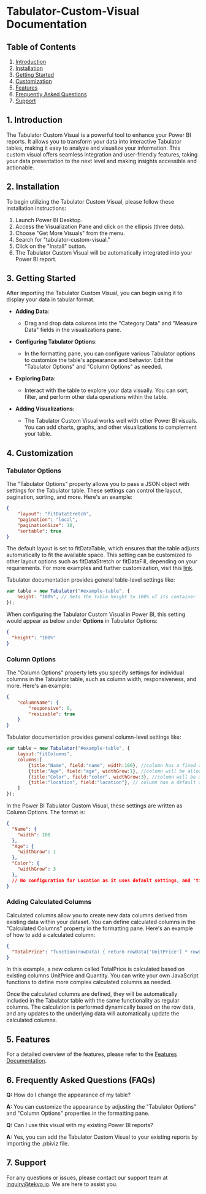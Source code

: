 # Tabulator-Custom-Visual Documentation

## Table of Contents
1. [Introduction](#1-introduction)
2. [Installation](#2-installation)
3. [Getting Started](#3-getting-started)
4. [Customization](#4-customization)
5. [Features](#5-features)
6. [Frequently Asked Questions](#6-frequently-asked-questions)
7. [Support](#7-support)

## 1. Introduction

The Tabulator Custom Visual is a powerful tool to enhance your Power BI reports. It allows you to transform your data into interactive Tabulator tables, making it easy to analyze and visualize your information. This custom visual offers seamless integration and user-friendly features, taking your data presentation to the next level and making insights accessible and actionable.

## 2. Installation

To begin utilizing the Tabulator Custom Visual, please follow these installation instructions:

1. Launch Power BI Desktop.
2. Access the Visualization Pane and click on the ellipsis (three dots).
3. Choose "Get More Visuals" from the menu.
4. Search for "tabulator-custom-visual."
5. Click on the "Install" button.
6. The Tabulator Custom Visual will be automatically integrated into your Power BI report.

## 3. Getting Started

After importing the Tabulator Custom Visual, you can begin using it to display your data in tabular format.

- **Adding Data**:
  - Drag and drop data columns into the "Category Data" and "Measure Data" fields in the visualizations pane.

- **Configuring Tabulator Options**:
  - In the formatting pane, you can configure various Tabulator options to customize the table's appearance and behavior. Edit the "Tabulator Options" and "Column Options" as needed.

- **Exploring Data**:
  - Interact with the table to explore your data visually. You can sort, filter, and perform other data operations within the table.

- **Adding Visualizations**:
  - The Tabulator Custom Visual works well with other Power BI visuals. You can add charts, graphs, and other visualizations to complement your table.

## 4. Customization

### Tabulator Options

The "Tabulator Options" property allows you to pass a JSON object with settings for the Tabulator table. These settings can control the layout, pagination, sorting, and more. Here's an example:

```json
{
    "layout": "fitDataStretch",
    "pagination": "local",
    "paginationSize": 10,
    "sortable": true
}
```
The default layout is set to fitDataTable, which ensures that the table adjusts automatically to fit the available space. This setting can be customized to other layout options such as fitDataStretch or fitDataFill, depending on your requirements. For more examples and further customization, visit this [link](https://appsource.microsoft.com/en-us/product/power-bi-visuals/foxolabsopcpvtltd1698255416379.tabulator-custom-visual?tab=overview).

Tabulator documentation provides general table-level settings like:
```javascript
var table = new Tabulator("#example-table", {
    height: "100%", // Sets the table height to 100% of its container
});
```

When configuring the Tabulator Custom Visual in Power BI, this setting would appear as below under **Options** in Tabulator Options:
```json
{
  "height": "100%"
}
```


### Column Options

The "Column Options" property lets you specify settings for individual columns in the Tabulator table, such as column width, responsiveness, and more. Here's an example:

```json
{
    "columnName": {
        "responsive": 0,
        "resizable": true
    }
}
```

Tabulator documentation provides general column-level settings like:
```javascript
var table = new Tabulator("#example-table", {
    layout:"fitColumns",
    columns:[
        {title:"Name", field:"name", width:100}, //column has a fixed width of 100px;
        {title:"Age", field:"age", widthGrow:1}, //column will be allocated 1/5 of the remaining space
        {title:"Color", field:"color", widthGrow:3}, //column will be allocated 3/5 of the remaining space
        {title:"location", field:"location"}, // column has a default widthGrow of 1 and will be allocated 1/5 of the remaining space
    ]
});
```
In the Power BI Tabulator Custom Visual, these settings are written as Column Options. The format is:
```json
{
  "Name": {
    "width": 100
  },
  "Age": {
    "widthGrow": 1
  },
  "Color": {
    "widthGrow": 3
  },
  // No configuration for Location as it uses default settings, and 'title' and 'field' properties are omitted in Column Options
}
```


### Adding Calculated Columns
Calculated columns allow you to create new data columns derived from existing data within your dataset. You can define calculated columns in the "Calculated Columns" property in the formatting pane. Here's an example of how to add a calculated column:
```json
{
  "TotalPrice": "function(rowData) { return rowData['UnitPrice'] * rowData['Quantity']; }"
}
```
In this example, a new column called TotalPrice is calculated based on existing columns UnitPrice and Quantity. You can write your own JavaScript functions to define more complex calculated columns as needed.

Once the calculated columns are defined, they will be automatically included in the Tabulator table with the same functionality as regular columns. The calculation is performed dynamically based on the row data, and any updates to the underlying data will automatically update the calculated columns.

## 5. Features

For a detailed overview of the features, please refer to the [Features Documentation](https://github.com/foxo-labs/Tabulator-PowerBI-Visual/blob/main/Features.md).

## 6. Frequently Asked Questions (FAQs)

**Q:** How do I change the appearance of my table?

**A:** You can customize the appearance by adjusting the "Tabulator Options" and "Column Options" properties in the formatting pane.

**Q:** Can I use this visual with my existing Power BI reports?

**A:** Yes, you can add the Tabulator Custom Visual to your existing reports by importing the .pbiviz file.

## 7. Support

For any questions or issues, please contact our support team at [inquiry@tekvo.io](mailto:inquiry@tekvo.io). We are here to assist you.



